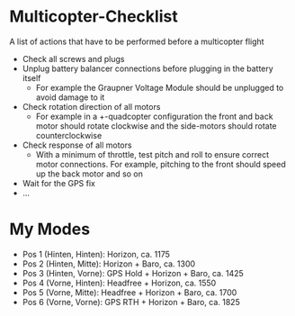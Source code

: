 # Multicopter-Checklist

A list of actions that have to be performed before a multicopter flight

* Check all screws and plugs
* Unplug battery balancer connections before plugging in the battery itself
  * For example the Graupner Voltage Module should be unplugged to avoid damage to it
* Check rotation direction of all motors
  * For example in a +-quadcopter configuration the front and back motor should rotate clockwise and the side-motors should rotate counterclockwise
* Check response of all motors
  * With a minimum of throttle, test pitch and roll to ensure correct motor connections. For example, pitching to the front should speed up the back motor and so on
* Wait for the GPS fix
* ...

# My Modes

- Pos 1 (Hinten, Hinten): Horizon, ca. 1175
- Pos 2 (Hinten, Mitte): Horizon + Baro, ca. 1300
- Pos 3 (Hinten, Vorne): GPS Hold + Horizon + Baro, ca. 1425
- Pos 4 (Vorne, Hinten): Headfree + Horizon, ca. 1550
- Pos 5 (Vorne, Mitte): Headfree + Horizon + Baro, ca. 1700
- Pos 6 (Vorne, Vorne): GPS RTH + Horizon + Baro, ca. 1825
